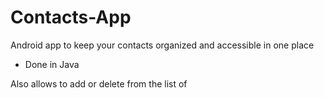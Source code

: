 # Contacts-App

Android app to keep your contacts organized and accessible in one place

- Done in Java

Also allows to add or delete from the list of 


